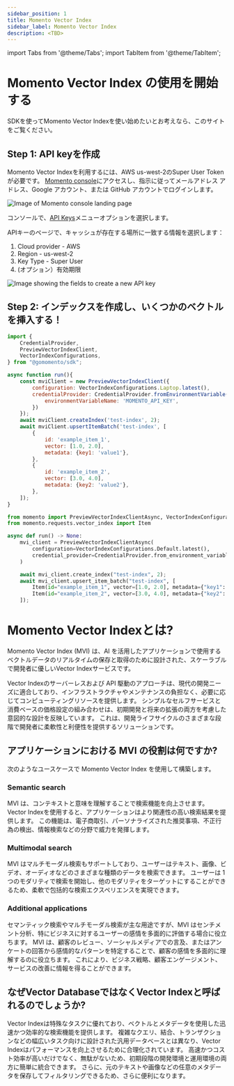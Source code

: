 ```yaml
---
sidebar_position: 1
title: Momento Vector Index
sidebar_label: Momento Vector Index
description: <TBD>
---
```


import Tabs from '@theme/Tabs';
import TabItem from '@theme/TabItem';

# Momento Vector Index の使用を開始する

SDKを使ってMomento Vector Indexを使い始めたいとお考えなら、このサイトをご覧ください。

## Step 1: API keyを作成

Momento Vector Indexを利用するには、AWS us-west-2のSuper User Tokenが必要です。
[Momento console](https://console.gomomento.com/tokens)にアクセスし、指示に従ってメールアドレス
アドレス、Google アカウント、または GitHub アカウントでログインします。

![Image of Momento console landing page](@site/static/img/getting-started/console.png)

コンソールで、[API Keys](https://console.gomomento.com/tokens)メニューオプションを選択します。

APIキーのページで、キャッシュが存在する場所に一致する情報を選択します：

1. Cloud provider - AWS
2. Region - us-west-2
3. Key Type - Super User
4. (オプション）有効期限

![Image showing the fields to create a new API key](@site/static/img/getting-started/select-provider-region-us-west-2.png)

## Step 2: インデックスを作成し、いくつかのベクトルを挿入する！

<Tabs>
   <TabItem value="node" label="Node.js" default>

```javascript
import {
    CredentialProvider,
    PreviewVectorIndexClient,
    VectorIndexConfigurations,
} from "@gomomento/sdk";

async function run(){
    const mviClient = new PreviewVectorIndexClient({
        configuration: VectorIndexConfigurations.Laptop.latest(),
        credentialProvider: CredentialProvider.fromEnvironmentVariable({
            environmentVariableName: 'MOMENTO_API_KEY',
        })
    });
    await mviClient.createIndex('test-index', 2);
    await mviClient.upsertItemBatch('test-index', [
        {
            id: 'example_item_1',
            vector: [1.0, 2.0],
            metadata: {key1: 'value1'},
        },
        {
            id: 'example_item_2',
            vector: [3.0, 4.0],
            metadata: {key2: 'value2'},
        },
    ]);
}
```

   </TabItem>
   <TabItem value="python" label="Python" default>

```python
from momento import PreviewVectorIndexClientAsync, VectorIndexConfigurations, CredentialProvider
from momento.requests.vector_index import Item

async def run() -> None:
    mvi_client = PreviewVectorIndexClientAsync(
        configuration=VectorIndexConfigurations.Default.latest(),
        credential_provider=CredentialProvider.from_environment_variable("MOMENTO_API_KEY"),
    )

    await mvi_client.create_index("test-index", 2);
    await mvi_client.upsert_item_batch("test-index", [
        Item(id="example_item_1", vector=[1.0, 2.0], metadata={"key1": "value1"}),
        Item(id="example_item_2", vector=[3.0, 4.0], metadata={"key2": "value2"}),
    ]);
```

   </TabItem>
</Tabs>

# Momento Vector Indexとは?

Momento Vector Index (MVI) は、AI を活用したアプリケーションで使用するベクトルデータのリアルタイムの保存と取得のために設計された、スケーラブルで開発者に優しいVector Indexサービスです。

Vector Indexのサーバーレスおよび API 駆動のアプローチは、現代の開発ニーズに適合しており、インフラストラクチャやメンテナンスの負担なく、必要に応じてコンピューティングリソースを提供します。 シンプルなセルフサービスと消費ベースの価格設定の組み合わせは、初期開発と将来の拡張の両方を考慮した意図的な設計を反映しています。
これは、開発ライフサイクルのさまざまな段階で開発者に柔軟性と利便性を提供するソリューションです。

## アプリケーションにおける MVI の役割は何ですか?

次のようなユースケースで Momento Vector Index を使用して構築します。

### Semantic search

MVI は、コンテキストと意味を理解することで検索機能を向上させます。 Vector Indexを使用すると、アプリケーションはより関連性の高い検索結果を提供します。 この機能は、電子商取引、パーソナライズされた推奨事項、不正行為の検出、情報検索などの分野で威力を発揮します。

### Multimodal search

MVI はマルチモーダル検索もサポートしており、ユーザーはテキスト、画像、ビデオ、オーディオなどのさまざまな種類のデータを検索できます。 ユーザーは 1 つのモダリティで検索を開始し、他のモダリティをターゲットにすることができるため、柔軟で包括的な検索エクスペリエンスを実現できます。

### Additional applications

セマンティック検索やマルチモーダル検索が主な用途ですが、MVI はセンチメント分析、特にビジネスに対するユーザーの感情を多面的に評価する場合に役立ちます。 MVI は、顧客のレビュー、ソーシャルメディアでの言及、またはアンケートの回答から感情的なパターンを特定することで、顧客の感情を多面的に理解するのに役立ちます。 これにより、ビジネス戦略、顧客エンゲージメント、サービスの改善に情報を得ることができます。

## なぜVector DatabaseではなくVector Indexと呼ばれるのでしょうか?

Vector Indexは特殊なタスクに優れており、ベクトルとメタデータを使用した迅速かつ効率的な検索機能を提供します。
複雑なクエリ、結合、トランザクションなどの幅広いタスク向けに設計された汎用データベースとは異なり、Vector Indexはパフォーマンスを向上させるために合理化されています。 高速かつコスト効率が高いだけでなく、無駄がないため、初期段階の開発環境と運用環境の両方に簡単に統合できます。 さらに、元のテキストや画像などの任意のメタデータを保存してフィルタリングできるため、さらに便利になります。
